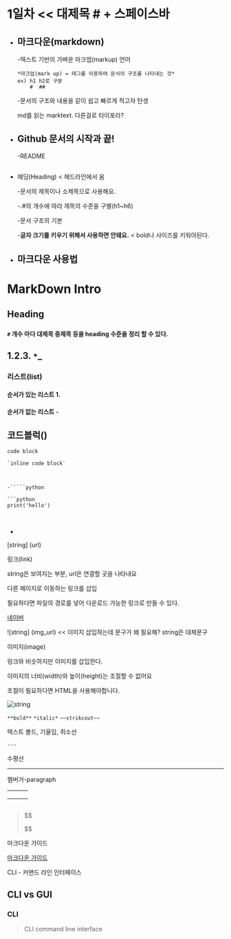 # 1일차 << 대제목 # + 스페이스바

- ## 마크다운(markdown)
  
  -텍스트 기반의 가벼운 마크업(markup) 언어
  
      *마크업(mark up) = 태그를 이용하여 문서의 구조를 나타내는 것*
      ex) h1 h2로 구분
          #  ##
  
  -문서의 구조와 내용을 같이 쉽고 빠르게 적고자 탄생
  
  md를 읽는 marktext.   다른걸로 타이포라? 

- ## Github 문서의 시작과 끝!
  
  -README

- ## 
  
  헤딩(Heading) < 헤드라인에서 옴
  
  -문서의 제목이나 소제목으로 사용해요.
  
  -.#의 개수에 따라 제목의 수준을 구별(h1~h6)
  
  -문서 구조의 기본
  
  -**글자 크기를 키우기 위해서 사용하면 안돼요.** < bold나 사이즈를 키워야된다.

- ## 마크다운 사용법

# MarkDown Intro

## Heading

### 

#### `#` 개수 마다 대제목 중제목 등을 heading 수준을 정리 할 수 있다.

## 1.2.3. `*`_

### 리스트(list)

#### 순서가 있는 리스트 1.

#### 순서가 없는 리스트 `-`

## 코드블럭()

```code block```

```
`inline code block`



-`````python

```python
print('hello')
```

        

-

[string] (url)

링크(link)

string은 보여지는 부분, url은 연결할 곳을 나타내요

 다른 페이지로 이동하는 링크를 삽입

 필요하다면 파일의 경로를 넣어 다운로드 가능한 링크로 만들 수 있다.

[네이버](www.naver.com)

![string] (img_url) << 이미지 삽입하는데 문구가 왜 필요해? string은 대체문구

이미지(image)

 링크와 비슷하지만 이미지를 삽입한다.

   이미지의 너비(width)와 높이(height)는 조절할 수 없어요

  조절이 필요하다면 HTML을 사용해야합니다.

![string](startcamp_assets/3dd6448805c654cf3752a1ea123847017d63b5cd.png)

`**bold**`  `*italic*` `~~strikcout~~`

텍스트  볼드,  기울임,  취소선

`---`

수평선

---

햄버거-paragraph

|     |     |     |
| --- | --- | --- |
|     |     |     |
|     |     |     |
|     |     |     |

```

```

> $$
> 
> $$

<div>

</div>

마크다운 가이드

[마크다운 가이드](https://www.markdownguide.org/cheat-sheet/)

CLI - 커맨드 라인 인터페이스

## CLI vs GUI

### CLI

> CLI command line interface
